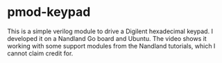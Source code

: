 # pmod-keypad

This is a simple verilog module to drive a Digilent hexadecimal keypad. I developed it on a Nandland Go board and Ubuntu. The video shows it working with some support modules from the Nandland tutorials, which I cannot claim credit for.
